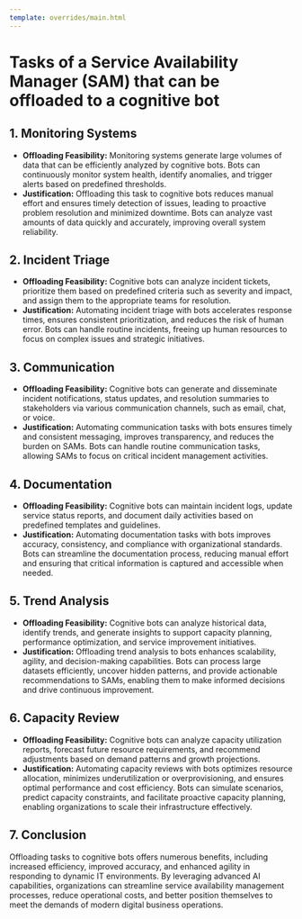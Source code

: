 ```yaml
---
template: overrides/main.html
---
```


# Tasks of a Service Availability Manager (SAM) that can be offloaded to a cognitive bot

## 1. Monitoring Systems
   - **Offloading Feasibility:** Monitoring systems generate large volumes of data that can be efficiently analyzed by cognitive bots. Bots can continuously monitor system health, identify anomalies, and trigger alerts based on predefined thresholds.
   - **Justification:** Offloading this task to cognitive bots reduces manual effort and ensures timely detection of issues, leading to proactive problem resolution and minimized downtime. Bots can analyze vast amounts of data quickly and accurately, improving overall system reliability.

## 2. Incident Triage
   - **Offloading Feasibility:** Cognitive bots can analyze incident tickets, prioritize them based on predefined criteria such as severity and impact, and assign them to the appropriate teams for resolution.
   - **Justification:** Automating incident triage with bots accelerates response times, ensures consistent prioritization, and reduces the risk of human error. Bots can handle routine incidents, freeing up human resources to focus on complex issues and strategic initiatives.

## 3. Communication
   - **Offloading Feasibility:** Cognitive bots can generate and disseminate incident notifications, status updates, and resolution summaries to stakeholders via various communication channels, such as email, chat, or voice.
   - **Justification:** Automating communication tasks with bots ensures timely and consistent messaging, improves transparency, and reduces the burden on SAMs. Bots can handle routine communication tasks, allowing SAMs to focus on critical incident management activities.

## 4. Documentation
   - **Offloading Feasibility:** Cognitive bots can maintain incident logs, update service status reports, and document daily activities based on predefined templates and guidelines.
   - **Justification:** Automating documentation tasks with bots improves accuracy, consistency, and compliance with organizational standards. Bots can streamline the documentation process, reducing manual effort and ensuring that critical information is captured and accessible when needed.

## 5. Trend Analysis
   - **Offloading Feasibility:** Cognitive bots can analyze historical data, identify trends, and generate insights to support capacity planning, performance optimization, and service improvement initiatives.
   - **Justification:** Offloading trend analysis to bots enhances scalability, agility, and decision-making capabilities. Bots can process large datasets efficiently, uncover hidden patterns, and provide actionable recommendations to SAMs, enabling them to make informed decisions and drive continuous improvement.

## 6. Capacity Review
   - **Offloading Feasibility:** Cognitive bots can analyze capacity utilization reports, forecast future resource requirements, and recommend adjustments based on demand patterns and growth projections.
   - **Justification:** Automating capacity reviews with bots optimizes resource allocation, minimizes underutilization or overprovisioning, and ensures optimal performance and cost efficiency. Bots can simulate scenarios, predict capacity constraints, and facilitate proactive capacity planning, enabling organizations to scale their infrastructure effectively.

## 7. Conclusion
Offloading tasks to cognitive bots offers numerous benefits, including increased efficiency, improved accuracy, and enhanced agility in responding to dynamic IT environments. By leveraging advanced AI capabilities, organizations can streamline service availability management processes, reduce operational costs, and better position themselves to meet the demands of modern digital business operations.